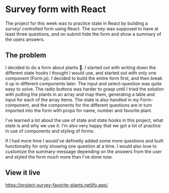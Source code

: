 # Survey form with React

The project for this week was to practice state in React by building a survey/ controlled form using React. The survey was supposed to have at least three questions, and on submit hide the form and show a summary of the users answers. 

## The problem

I decided to do a form about plants 🌵. I started out with writing down the different state hooks I thought I would use, and started out with only one component (Form.js). I decided to build the entire form first, and then break it up in different components later. The input and select-question was quite easy to solve. The radio buttons was harder to grasp until I tried the solution with putting the plants in an array and map them, generating a lable and input for each of the array items. The state is also handled in my Form-component, and the components for the different questions are in turn imported into the form with props for name, number and favorite plant. 

I've learned a lot about the use of state and state hooks in this project, what state is and why we use it. I'm also very happy that we got a lot of practice in use of components and styling of forms. 

If I had more time I would've definetly added some more questions and built functionality for only showing one question at a time. I would also love to customize the summary-message depending on the answers from the user and styled the form much more than I've done now. 

## View it live

https://project-survey-favorite-plants.netlify.app/ 